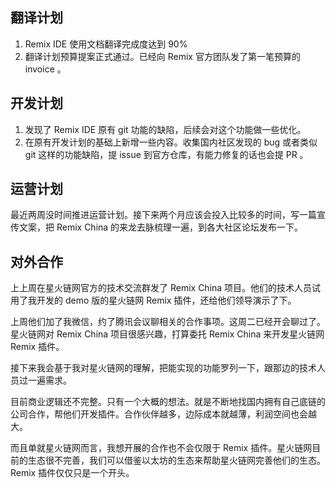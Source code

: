 ## 翻译计划

1. Remix IDE 使用文档翻译完成度达到 90%
2. 翻译计划预算提案正式通过。已经向 Remix 官方团队发了第一笔预算的 invoice 。



## 开发计划

1. 发现了 Remix IDE 原有 git 功能的缺陷，后续会对这个功能做一些优化。
2. 在原有开发计划的基础上新增一些内容。收集国内社区发现的 bug 或者类似 git 这样的功能缺陷，提 issue 到官方仓库，有能力修复的话也会提 PR 。



## 运营计划

最近两周没时间推进运营计划。接下来两个月应该会投入比较多的时间，写一篇宣传文案，把 Remix China 的来龙去脉梳理一遍，到各大社区论坛发布一下。

## 对外合作

上上周在星火链网官方的技术交流群发了 Remix China 项目。他们的技术人员试用了我开发的 demo 版的星火链网 Remix 插件，还给他们领导演示了下。

上周他们加了我微信，约了腾讯会议聊相关的合作事项。这周二已经开会聊过了。星火链网对 Remix China 项目很感兴趣，打算委托 Remix China 来开发星火链网 Remix 插件。

接下来我会基于我对星火链网的理解，把能实现的功能罗列一下，跟那边的技术人员过一遍需求。

目前商业逻辑还不完整。只有一个大概的想法。就是不断地找国内拥有自己底链的公司合作，帮他们开发插件。合作伙伴越多，边际成本就越薄，利润空间也会越大。

而且单就星火链网而言，我想开展的合作也不会仅限于 Remix 插件。星火链网目前的生态很不完善，我们可以借鉴以太坊的生态来帮助星火链网完善他们的生态。Remix 插件仅仅只是一个开头。
